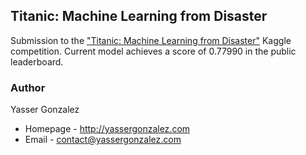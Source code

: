 ## Titanic: Machine Learning from Disaster

Submission to the
["Titanic: Machine Learning from Disaster"](https://www.kaggle.com/c/titanic)
Kaggle competition. Current model achieves a score of 0.77990 in the
public leaderboard.

### Author

Yasser Gonzalez
* Homepage - http://yassergonzalez.com
* Email - contact@yassergonzalez.com
